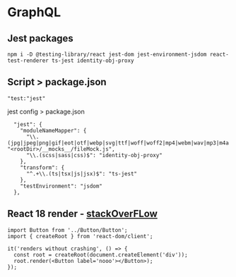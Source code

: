 # GraphQL

## Jest packages

`npm i -D @testing-library/react jest-dom jest-environment-jsdom react-test-renderer ts-jest identity-obj-proxy `

## Script > package.json

```
"test:"jest"
```

jest config > package.json

```
  "jest": {
    "moduleNameMapper": {
      "\\.(jpg|jpeg|png|gif|eot|otf|webp|svg|ttf|woff|woff2|mp4|webm|wav|mp3|m4a|aac|oga)$": "<rootDir>/__mocks__/fileMock.js",
      "\\.(scss|sass|css)$": "identity-obj-proxy"
    },
    "transform": {
      "^.+\\.(ts|tsx|js|jsx)$": "ts-jest"
    },
    "testEnvironment": "jsdom"
  },

```

## React 18 render - [stackOverFLow](https://stackoverflow.com/questions/71668256/deprecation-notice-reactdom-render-is-no-longer-supported-in-react-18)

```
import Button from '../Button/Button';
import { createRoot } from 'react-dom/client';

it('renders without crashing', () => {
  const root = createRoot(document.createElement('div'));
  root.render(<Button label='nooo'></Button>);
});
```
